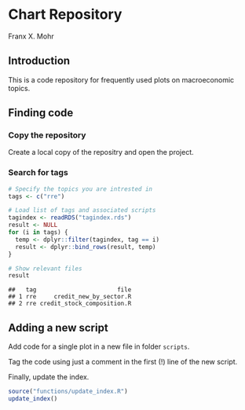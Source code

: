 Chart Repository
================
Franx X. Mohr

## Introduction

This is a code repository for frequently used plots on macroeconomic
topics.

## Finding code

### Copy the repository

Create a local copy of the repositry and open the project.

### Search for tags

``` r
# Specify the topics you are intrested in
tags <- c("rre")

# Load list of tags and associated scripts
tagindex <- readRDS("tagindex.rds")
result <- NULL
for (i in tags) {
  temp <- dplyr::filter(tagindex, tag == i)
  result <- dplyr::bind_rows(result, temp)
}

# Show relevant files
result
```

    ##   tag                       file
    ## 1 rre     credit_new_by_sector.R
    ## 2 rre credit_stock_composition.R

## Adding a new script

Add code for a single plot in a new file in folder `scripts`.

Tag the code using just a comment in the first (!) line of the new
script.

Finally, update the index.

``` r
source("functions/update_index.R")
update_index()
```
